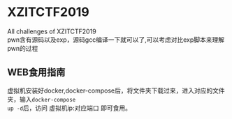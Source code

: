 # XZITCTF2019
All challenges of XZITCTF2019  
pwn含有源码以及exp，源码gcc编译一下就可以了,可以考虑对比exp脚本来理解pwn的过程


## WEB食用指南
虚拟机安装好docker,docker-compose后，将文件夹下载过来，进入对应的文件夹，输入<code>docker-compose up -d</code>后，访问 虚拟机ip:对应端口 即可食用。
